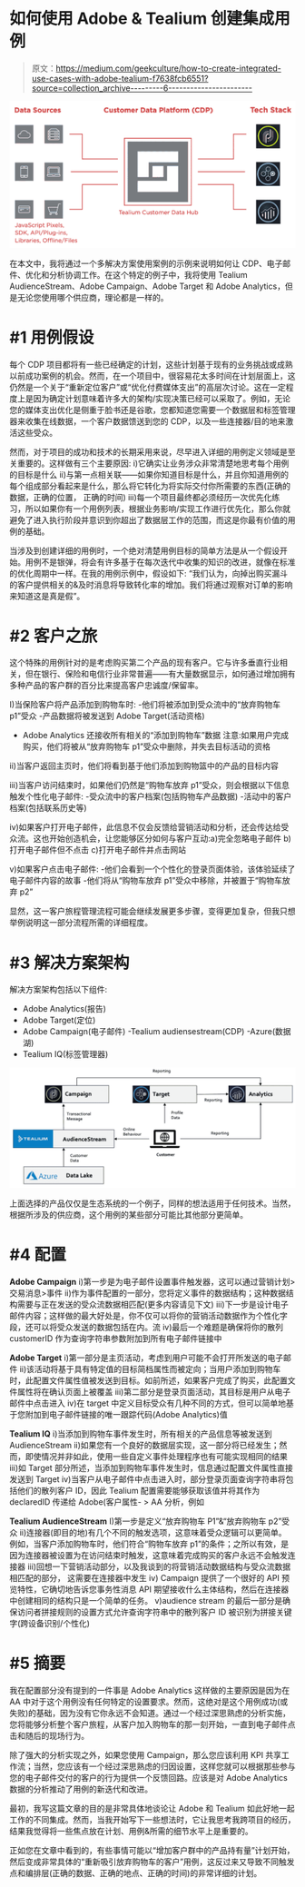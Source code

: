 # 如何使用 Adobe & Tealium 创建集成用例

> 原文：<https://medium.com/geekculture/how-to-create-integrated-use-cases-with-adobe-tealium-f7638fcb6551?source=collection_archive---------6----------------------->

![](img/8ada86f14e695d2792761dcaebd50d9e.png)

在本文中，我将通过一个多解决方案使用案例的示例来说明如何让 CDP、电子邮件、优化和分析协调工作。在这个特定的例子中，我将使用 Tealium AudienceStream、Adobe Campaign、Adobe Target 和 Adobe Analytics，但是无论您使用哪个供应商，理论都是一样的。

# #1 用例假设

每个 CDP 项目都将有一些已经确定的计划，这些计划基于现有的业务挑战或成熟以前成功案例的机会。然而，在一个项目中，很容易花太多时间在计划层面上，这仍然是一个关于“重新定位客户”或“优化付费媒体支出”的高层次讨论。这在一定程度上是因为确定计划意味着许多大的架构/实现决策已经可以采取了。例如，无论您的媒体支出优化是侧重于脸书还是谷歌，您都知道您需要一个数据层和标签管理器来收集在线数据，一个客户数据馈送到您的 CDP，以及一些连接器/目的地来激活这些受众。

然而，对于项目的成功和技术的长期采用来说，尽早进入详细的用例定义领域是至关重要的。这样做有三个主要原因:
i)它确实让业务涉众非常清楚地思考每个用例的目标是什么
ii)与第一点相关联——如果你知道目标是什么，并且你知道用例的每个组成部分看起来是什么，那么将它转化为将实际交付你所需要的东西(正确的数据，正确的位置， 正确的时间)
iii)每一个项目最终都必须经历一次优先化练习，所以如果你有一个用例列表，根据业务影响/实现工作进行优先化，那么你就避免了进入执行阶段并意识到你超出了数据层工作的范围，而这是你最有价值的用例的基础。

当涉及到创建详细的用例时，一个绝对清楚用例目标的简单方法是从一个假设开始。用例不是银弹，将会有许多基于在每次迭代中收集的知识的改进，就像在标准的优化周期中一样。在我的用例示例中，假设如下:
“我们认为，向掉出购买漏斗的客户提供相关的&及时消息将导致转化率的增加。我们将通过观察对订单的影响来知道这是真是假”。

# #2 客户之旅

这个特殊的用例针对的是考虑购买第二个产品的现有客户。它与许多垂直行业相关，但在银行、保险和电信行业非常普遍——有大量数据显示，如何通过增加拥有多种产品的客户群的百分比来提高客户忠诚度/保留率。

I)当保险客户将产品添加到购物车时:
-他们将被添加到受众流中的“放弃购物车 p1”受众
-产品数据将被发送到 Adobe Target(活动资格)
- Adobe Analytics 还接收所有相关的“添加到购物车”数据
注意:如果用户完成购买，他们将被从“放弃购物车 p1”受众中删除，并失去目标活动的资格

ii)当客户返回主页时，他们将看到基于他们添加到购物篮中的产品的目标内容

iii)当客户访问结束时，如果他们仍然是“购物车放弃 p1”受众，则会根据以下信息触发个性化电子邮件:
-受众流中的客户档案(包括购物车产品数据)
-活动中的客户档案(包括联系历史等)

iv)如果客户打开电子邮件，此信息不仅会反馈给营销活动和分析，还会传达给受众流。这也开始创造机会，让您能够区分如何与客户互动:a)完全忽略电子邮件 b)打开电子邮件但不点击 c)打开电子邮件并点击网站

v)如果客户点击电子邮件:
-他们会看到一个个性化的登录页面体验，该体验延续了电子邮件内容的故事
-他们将从“购物车放弃 p1”受众中移除，并被置于“购物车放弃 p2”

显然，这一客户旅程管理流程可能会继续发展更多步骤，变得更加复杂，但我只想举例说明这一部分流程所需的详细程度。

# #3 解决方案架构

解决方案架构包括以下组件:
- Adobe Analytics(报告)
- Adobe Target(定位)
- Adobe Campaign(电子邮件)
-Tealium audiensestream(CDP)
-Azure(数据湖)
- Tealium IQ(标签管理器)

![](img/0f585e112212c0f000b516a9c6d9f3d3.png)

上面选择的产品仅仅是生态系统的一个例子，同样的想法适用于任何技术。当然，根据所涉及的供应商，这个用例的某些部分可能比其他部分更简单。

# #4 配置

**Adobe Campaign**
i)第一步是为电子邮件设置事件触发器，这可以通过营销计划>交易消息>事件
ii)作为事件配置的一部分，您将定义事件的数据结构；这种数据结构需要与正在发送的受众流数据相匹配(更多内容请见下文)
iii)下一步是设计电子邮件内容；这样做的最大好处是，你不仅可以将你的营销活动数据作为个性化字段，还可以将受众发送的数据包括在内。流
iv)最后一个难题是确保将你的散列 customerID 作为查询字符串参数附加到所有电子邮件链接中

**Adobe Target**
i)第一部分是主页活动，考虑到用户可能不会打开所发送的电子邮件
ii)该活动将基于具有特定值的目标简档属性而被定向；当用户添加到购物车时，此配置文件属性值被发送到目标。如前所述，如果客户完成了购买，此配置文件属性将在确认页面上被覆盖
iii)第二部分是登录页面活动，其目标是用户从电子邮件中点击进入
iv)在 target 中定义目标受众有几种不同的方式，但可以简单地基于您附加到电子邮件链接的唯一跟踪代码(Adobe Analytics)值

**Tealium IQ**
i)当添加到购物车事件发生时，所有相关的产品信息等被发送到 AudienceStream
ii)如果您有一个良好的数据层实现，这一部分将已经发生；然而，即使情况并非如此，使用一些自定义事件处理程序也有可能实现相同的结果
iii)如 Target 部分所述，当添加到购物车事件发生时，信息通过配置文件属性直接发送到 Target
iv)当客户从电子邮件中点击进入时，部分登录页面查询字符串将包括他们的散列客户 ID，因此 Tealium 配置需要能够获取该值并将其作为 declaredID 传递给 Adobe(客户属性- > AA 分析，例如

**Tealium AudienceStream**
I)第一步是定义“放弃购物车 P1”&“放弃购物车 p2”受众
ii)连接器(即目的地)有几个不同的触发选项，这意味着受众逻辑可以更简单。
例如，当客户添加购物车时，他们符合“购物车放弃 p1”的条件；之所以有效，是因为连接器被设置为在访问结束时触发，这意味着完成购买的客户永远不会触发连接器
iii)回想一下营销活动部分，以及我谈到的将营销活动数据结构与受众流数据相匹配的部分， 这需要在连接器中发生
iv) Campaign 提供了一个很好的 API 预览特性，它确切地告诉您事务性消息 API 期望接收什么主体结构，然后在连接器中创建相同的结构只是一个简单的任务。
v)audience stream 的最后一部分是确保访问者拼接规则的设置方式允许查询字符串中的散列客户 ID 被识别为拼接关键字(跨设备识别/个性化)

# #5 摘要

我在配置部分没有提到的一件事是 Adobe Analytics 这样做的主要原因是因为在 AA 中对于这个用例没有任何特定的设置要求。然而，这绝对是这个用例成功(或失败)的基础，因为没有它你永远不会知道。通过一个经过深思熟虑的分析实施，您将能够分析整个客户旅程，从客户加入购物车的那一刻开始，一直到电子邮件点击和随后的现场行为。

除了强大的分析实现之外，如果您使用 Campaign，那么您应该利用 KPI 共享工作流；当然，您应该有一个经过深思熟虑的归因设置，这样您就可以根据那些参与您的电子邮件交付的客户的行为提供一个反馈回路。应该是对 Adobe Analytics 数据的分析推动了用例的新迭代和改进。

最初，我写这篇文章的目的是非常具体地谈论让 Adobe 和 Tealium 如此好地一起工作的不同集成。然而，当我开始写下一些想法时，它让我思考我跨项目的经历，结果我觉得将一些焦点放在计划、用例&所需的细节水平上是重要的。

正如您在文章中看到的，有些事情可能以“增加客户群中的产品持有量”计划开始，然后变成非常具体的“重新吸引放弃购物车的客户”用例，这反过来又导致不同触发点和编排层(正确的数据、正确的地点、正确的时间)的非常详细的计划。